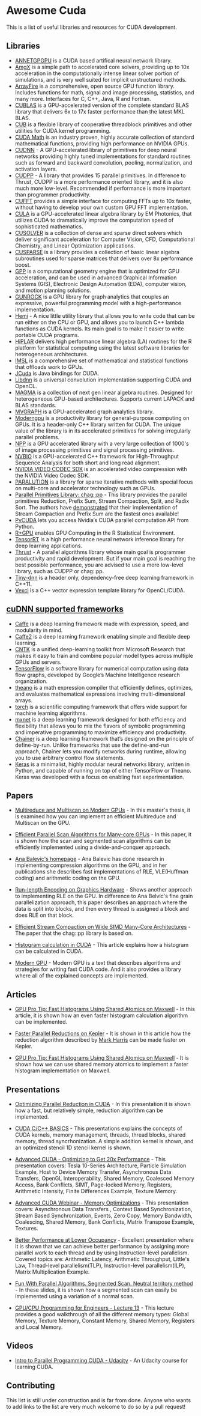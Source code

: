 # Awesome Cuda

This is a list of useful libraries and resources for CUDA
development.


## Libraries

* [ANNETGPGPU](https://github.com/ANNetGPGPU/ANNetGPGPU) is a CUDA based artifical neural network library.
* [AmgX](https://developer.nvidia.com/amgx) is a simple path to accelerated core solvers, providing up to 10x acceleration in the computationally intense linear solver portion of simulations, and is very well suited for implicit unstructured methods.
* [ArrayFire](https://developer.nvidia.com/arrayfire) is a comprehensive, open source GPU function library. Includes functions for math, signal and image processing, statistics, and many more. Interfaces for C, C++, Java, R and Fortran.
* [CUBLAS](https://developer.nvidia.com/cublas) is a GPU-accelerated version of the complete standard BLAS library that delivers 6x to 17x faster performance than the latest MKL BLAS.
* [CUB](https://github.com/NVlabs/cub) is a flexible library of cooperative threadblock primitives and other utilities for CUDA kernel programming.
* [CUDA Math](https://developer.nvidia.com/cuda-math-library) is an industry proven, highly accurate collection of standard mathematical functions, providing high performance on NVIDIA GPUs.
* [CUDNN](https://developer.nvidia.com/cudnn) - A GPU-accelerated library of primitives for deep neural networks providing highly tuned implementations for standard routines such as forward and backward convolution, pooling, normalization, and activation layers.
* [CUDPP](https://github.com/cudpp/cudpp) - A library that provides 15 parallel primitives. In difference to Thrust, CUDPP is a more performance oriented library, and it is also much more low-level. Recommended if performance is more important than programmer productivity.
* [CUFFT](https://developer.nvidia.com/cufft) provides a simple interface for computing FFTs up to 10x faster, without having to develop your own custom GPU FFT implementation.
* [CULA](https://developer.nvidia.com/em-photonics-cula-tools) is a GPU-accelerated linear algebra library by EM Photonics, that utilizes CUDA to dramatically improve the computation speed of sophisticated mathematics.
* [CUSOLVER](https://developer.nvidia.com/cusolver) is a collection of dense and sparse direct solvers which deliver significant acceleration for Computer Vision, CFD, Computational Chemistry, and Linear Optimization applications.
* [CUSPARSE](https://developer.nvidia.com/cusparse) is a library provides a collection of basic linear algebra subroutines used for sparse matrices that delivers over 8x performance boost.
* [GPP](https://developer.nvidia.com/geometric-performance-primitives-gpp) is a computational geometry engine that is optimized for GPU acceleration, and can be used in advanced Graphical Information Systems (GIS), Electronic Design Automation (EDA), computer vision, and motion planning solutions.
* [GUNROCK](http://gunrock.github.io/) is a GPU library for graph analytics that couples an expressive, powerful programming model with a high-performance implementation.
* [Hemi](https://github.com/harrism/hemi) - A nice little utility library that allows you to write code that can be run either on the CPU or GPU, and allows you to launch C++ lambda functions as CUDA kernels. Its main goal is to make it easier to write portable CUDA programs.
* [HiPLAR](https://developer.nvidia.com/hiplar) delivers high performance linear algebra (LA) routines for the R platform for statistical computing using the latest software libraries for heterogeneous architectures.
* [IMSL](https://developer.nvidia.com/imsl-fortran-numerical-library) is a comprehensive set of mathematical and statistical functions that offloads work to GPUs.
* [JCuda](http://www.jcuda.org/) is Java bindings for CUDA.
* [Libdnn](https://github.com/naibaf7/libdnn) is a universal convolution implementation supporting CUDA and OpenCL.
* [MAGMA](https://developer.nvidia.com/magma) is a collection of next gen linear algebra routines. Designed for heterogeneous GPU-based architectures. Supports current LAPACK and BLAS standards.
* [MVGRAPH](https://developer.nvidia.com/nvgraph) is a GPU-accelerated graph analytics library.
* [Moderngpu](https://github.com/moderngpu/moderngpu) is a productivity library for general-purpose computing on GPUs. It is a header-only C++ library written for CUDA. The unique value of the library is in its accelerated primitives for solving irregularly parallel problems.
* [NPP](https://developer.nvidia.com/npp)  is a GPU accelerated library with a very large collection of 1000's of image processing primitives and signal processing primitives.
* [NVBIO](https://developer.nvidia.com/NVBIO) is a GPU-accelerated C++ framework for High-Throughput Sequence Analysis for both short and long read alignment.
* [NVIDIA VIDEO CODEC SDK](https://developer.nvidia.com/nvidia-video-codec-sdk) is an accelerated video compression with the NVIDIA Video Codec SDK.
* [PARALUTION](https://developer.nvidia.com/paralution) is a library for sparse iterative methods with special focus on multi-core and accelerator technology such as GPUs.
* [Parallel Primitives Library: chag::pp](https://newq.net/archived/www.cse.chalmers.se/pub/pp/) - This library provides the parallel primitives Reduction, Prefix Sum, Stream Compaction, Split, and Radix Sort. The authors have [demonstrated](https://newq.net/archived/www.cse.chalmers.se/pub/pp/stream_compaction_pres.pdf) that their implementation of Stream Compaction and Prefix Sum are the fastest ones available!
* [PyCUDA](https://mathema.tician.de/software/pycuda/) lets you access Nvidia‘s CUDA parallel computation API from Python.
* [R+GPU](http://brainarray.mbni.med.umich.edu/brainarray/rgpgpu/) enables GPU Computing in the R Statistical Environment.
* [TensorRT](https://developer.nvidia.com/tensorrt) is a high performance neural network inference library for deep learning applications.
* [Thrust](https://github.com/thrust/thrust) - A parallel algorithms library whose main goal is programmer productivity and rapid development. But if your main goal is reaching the best possible performance, you are advised to use a more low-level library, such as CUDPP or chag::pp.
* [Tiny-dnn](https://github.com/tiny-dnn/tiny-dnn) is a header only, dependency-free deep learning framework in C++11.
* [Vexcl](https://github.com/ddemidov/vexcl) is a C++ vector expression template library for OpenCL/CUDA.

## [cuDNN supported frameworks](https://developer.nvidia.com/deep-learning-frameworks)

* [Caffe](http://caffe.berkeleyvision.org/) is a deep learning framework made with expression, speed, and modularity in mind.
* [Caffe2](https://developer.nvidia.com/caffe2) is a deep learning framework enabling simple and flexible deep learning.
* [CNTK](https://www.microsoft.com/en-us/research/product/cognitive-toolkit/)  is a unified deep-learning toolkit from Microsoft Research that makes it easy to train and combine popular model types across multiple GPUs and servers.
* [TensorFlow](http://tensorflow.org/) is a software library for numerical computation using data flow graphs, developed by Google’s Machine Intelligence research organization.
* [theano](http://deeplearning.net/software/theano/) is a math expression compiler that efficiently defines, optimizes, and evaluates mathematical expressions involving multi-dimensional arrays.
* [torch](http://torch.ch/) is a scientific computing framework that offers wide support for machine learning algorithms.
* [mxnet](https://github.com/dmlc/mxnet) is a deep learning framework designed for both efficiency and flexibility that allows you to mix the flavors of symbolic programming and imperative programming to maximize efficiency and productivity.
* [Chainer](http://chainer.org/) is a deep learning framework that’s designed on the principle of define-by-run. Unlike frameworks that use the define-and-run approach, Chainer lets you modify networks during runtime, allowing you to use arbitrary control flow statements.
* [Keras](http://chainer.org/) is a minimalist, highly modular neural networks library, written in Python, and capable of running on top of either TensorFlow or Theano. Keras was developed with a focus on enabling fast experimentation.

## Papers

* [Multireduce and Multiscan on Modern GPUs](http://hiperfit.dk/pdf/marco-eilers-thesis.pdf) - In this
  master's thesis, it is examined how you can implement an efficient
  Multireduce and Multiscan on the GPU.

* [Efficient Parallel Scan Algorithms for Many-core GPUs](http://www.idav.ucdavis.edu/publications/print_pub?pub_id=1041) - In this paper, it is shown how the scan and segmented scan algorithms
  can be efficiently implemented using a divide-and-conquer approach.

* [Ana Balevic's homepage](http://tesla.rcub.bg.ac.rs/~taucet/coding.html) - Ana Balevic has done research in implementing compression
  algorithms on the GPU, and in her publications she describes fast
  implementations of RLE, VLE(Huffman coding) and arithmetic coding on
  the GPU.

* [Run-length Encoding on Graphics
  Hardware](https://www.cs.uaf.edu/media/filer_public/2013/08/27/ms_cs_ruth_rutter.pdf) - Shows another approach to implementing RLE on the GPU. In
  difference to Ana Belvic's fine grain parallelization approach, this
  paper describes an approach where the data is split into blocks,
  and then every thread is assigned a block and does RLE on that block.

* [Efficient Stream Compaction on Wide SIMD Many-Core Architectures](http://www.cse.chalmers.se/~uffe/streamcompaction.pdf) - The paper that the chag::pp library is based on.

* [Histogram calculation in CUDA](http://developer.download.nvidia.com/compute/cuda/1.1-Beta/x86_website/projects/histogram64/doc/histogram.pdf) - This article explains how a histogram can be calculated in CUDA.

* [Modern GPU](https://nvlabs.github.io/moderngpu/index.html) - Modern GPU
is a text that describes algorithms and strategies for writing fast
CUDA code. And it also provides a library where all of the explained
concepts are implemented.

## Articles

* [GPU Pro Tip: Fast Histograms Using Shared Atomics on
Maxwell](https://devblogs.nvidia.com/parallelforall/gpu-pro-tip-fast-histograms-using-shared-atomics-maxwell/) - In this article, it is shown how an even faster histogram
calculation algorithm can be implemented.

* [Faster Parallel Reductions on
Kepler](https://devblogs.nvidia.com/parallelforall/faster-parallel-reductions-kepler/) - It is shown in this article how the reduction algorithm described by [Mark
Harris](https://docs.nvidia.com/cuda/samples/6_Advanced/reduction/doc/reduction.pdf)
can be made faster on Kepler.

* [GPU Pro Tip: Fast Histograms Using Shared Atomics on Maxwell](https://devblogs.nvidia.com/parallelforall/gpu-pro-tip-fast-histograms-using-shared-atomics-maxwell/) - It is shown how we can use shared memory atomics to implement a faster histogram implementation on Maxwell.


## Presentations

* [Optimizing Parallel Reduction in CUDA](https://docs.nvidia.com/cuda/samples/6_Advanced/reduction/doc/reduction.pdf) - In this presentation it is shown how a fast, but relatively simple, reduction
algorithm can be implemented.

* [CUDA C/C++ BASICS](https://www.olcf.ornl.gov/wp-content/uploads/2013/02/Intro_to_CUDA_C-TS.pdf) - This presentations explains the concepts of CUDA kernels,
memory management, threads, thread blocks, shared memory, thread
syncrhonization. A simple addition kernel is shown, and an optimized stencil
1D stencil kernel is shown.

* [Advanced CUDA - Optimizing to Get 20x
  Performance](https://www.nvidia.com/content/cudazone/download/Advanced_CUDA_Training_NVISION08.pdf) - This presentation covers: Tesla 10-Series Architecture, Particle
  Simulation Example, Host to Device Memory Transfer, Asynchronous
  Data Transfers, OpenGL Interoperability, Shared Memory, Coalesced
  Memory Access, Bank Conflicts, SIMT, Page-locked Memory, Registers,
  Arithmetic Intensity, Finite Differences Example, Texture Memory.

* [Advanced CUDA Webinar - Memory
  Optimizations](http://on-demand.gputechconf.com/gtc-express/2011/presentations/NVIDIA_GPU_Computing_Webinars_CUDA_Memory_Optimization.pdf) - This presentation covers: Asynchronous Data Transfers , Context
  Based Synchronization, Stream Based Synchronization, Events, Zero
  Copy, Memory Bandwidth, Coalescing, Shared Memory, Bank Conflicts,
  Matrix Transpose Example, Textures.

* [Better Performance at Lower
  Occupancy](http://www.nvidia.com/content/GTC-2010/pdfs/2238_GTC2010.pdf) - Excellent presentation where it is shown that we can achieve better
  performance by assigning more parallel work to each thread and by using
  Instruction-level parallelism. Covered topics are:
  Arithmetic Latency, Arithmetic Throughput, Little's Law,
  Thread-level parallelism(TLP), Instruction-level parallelism(ILP),
  Matrix Multiplication Example.

* [Fun With Parallel Algorithms. Segmented Scan. Neutral territory method](http://www.cs.cmu.edu/afs/cs/academic/class/15418-s12/www/lectures/24_algorithms.pdf) - In these slides, it is shown how a segmented scan can easily be implemented using a variation of a normal scan.

* [GPU/CPU Programming for Engineers - Lecture 13](http://www.ce.jhu.edu/dalrymple/classes/602/Class13.pdf) - This lecture provides a good walkthrough of all the different memory types: Global Memory, Texture Memory, Constant Memory, Shared Memory, Registers and Local Memory.

## Videos

* [Intro to Parallel Programming CUDA -
  Udacity](https://www.youtube.com/playlist?list=PLGvfHSgImk4aweyWlhBXNF6XISY3um82_) - An Udacity course for learning CUDA.

## Contributing

This list is still under construction and is far from done. Anyone who
wants to add links to the list are very much welcome to do so by a
pull request!

